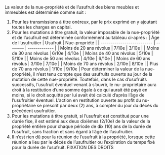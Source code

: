 La  valeur  de  la  nue-propriété  et  de  l’usufruit  des  biens  meubles  et immeubles est déterminée comme suit :
1) Pour les transmissions à titre onéreux, par le prix exprimé en y ajoutant toutes les
charges en capital.
2) Pour les mutations à titre gratuit, la valeur imposable de la nue-propriété et de
l’usufruit est déterminée conformément au tableau ci-après :
| Âge de l’usufruitier       | Usufruit | Nue-propriété |
| -------------------------- | -------- | ------------- |
| Moins de 20 ans révolus    | 7/10e    | 3/10e         |
| Moins de 30 ans révolus    | 6/10e    | 4/10e         |
| Moins de 40 ans révolus    | 5/10e    | 5/10e         |
| Moins de 50 ans révolus    | 4/10e    | 6/10e         |
| Moins de 60 ans révolus    | 3/10e    | 7/10e         |
| Moins de 70 ans révolus    | 2/10e    | 8/10e         |
| Plus de 70 ans révolus     | 1/10e    | 9/10e         |
Pour déterminer la valeur de la nue-propriété, il n’est tenu compte que des usufruits ouverts au jour de la mutation de cette nue-propriété.
Toutefois, dans le cas d’usufruits successifs, l’usufruit éventuel venant à s’ouvrir, le nu- propriétaire aura droit à la restitution d’une somme égale à ce qui aurait été payé en moins, si le droit acquitté par lui avait été calculé d’après l’âge de l’usufruitier éventuel. L’action en restitution ouverte au profit du nu-propriétaire se prescrit par deux (2) ans, à compter du jour du décès du précédent usufruitier.
3) Pour les mutations à titre gratuit, si l’usufruit est constitué pour une durée fixe, il est
estimé aux deux dixièmes (2/10e) de la valeur de la propriété entière pour chaque période de dix (10) ans de la durée de l’usufruit, sans fraction et sans égard à l’âge de l’usufruitier.
4) Il n’est rien dû pour la réunion de l’usufruit à la propriété, lorsque cette réunion a lieu
par le décès de l’usufruitier ou l’expiration du temps fixé pour la durée de l’usufruit.
FIXATION DES DROITS